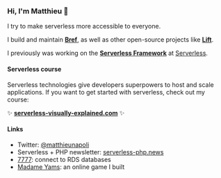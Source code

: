 ### Hi, I'm Matthieu 👋

I try to make serverless more accessible to everyone.

I build and maintain [**Bref**](https://bref.sh/), as well as other open-source projects like [**Lift**](https://github.com/getlift/lift).

I previously was working on the [**Serverless Framework**](https://github.com/serverless/serverless) at [Serverless](https://www.serverless.com/).

#### Serverless course

Serverless technologies give developers superpowers to host and scale applications. If you want to get started with serverless, check out my course:

✨ **[serverless-visually-explained.com](https://serverless-visually-explained.com/?ref=github_profile)** ✨

#### Links

- Twitter: [@matthieunapoli](https://twitter.com/matthieunapoli)
- Serverless + PHP newsletter: [serverless-php.news](https://serverless-php.news/)
- [7777](https://port7777.com/): connect to RDS databases
- [Madame Yams](https://madame-yams.com/?ref=github): an online game I built
<!-- - Let's work together: [null](https://null.tc/) -->

<!--
**mnapoli/mnapoli** is a ✨ _special_ ✨ repository because its `README.md` (this file) appears on your GitHub profile.

Here are some ideas to get you started:

- 🔭 I’m currently working on ...
- 🌱 I’m currently learning ...
- 👯 I’m looking to collaborate on ...
- 🤔 I’m looking for help with ...
- 💬 Ask me about ...
- 📫 How to reach me: ...
- 😄 Pronouns: ...
- ⚡ Fun fact: ...
-->
